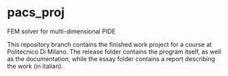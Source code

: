 pacs_proj
=========

FEM solver for multi-dimensional PIDE

This repository branch contains the finished work project for a course at Politecnico Di Milano. The release folder contains the program itself, as well as the documentation, while the essay folder contains a report describing the work (in italian).